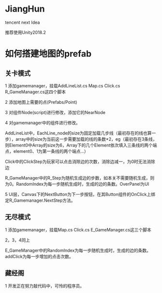 # JiangHun
tencent next Idea

推荐使用Unity2018.2

# 如何搭建地图的prefab
## 关卡模式
1 添加gamemanager，挂载AddLineList.cs   Map.cs   Click.cs  R_GameManager.cs这四个脚本

2 添加地图上需要的点(Prefabs/Point)

3 对组件Node(script)进行修改，添加它的NearNode

4 对gamemanager中的组件进行修改。

AddLineList中，EachLine_node的size为固定加载几步线（最初存在的线也算一步），array中的size为当前这一步需要加载的线的条数*2，eg（最初存在3条线，则Element0中Array的size为6，Array下的几个Element依次填入三条线的两个端点，element0、1为第一条线的两个端点...）

Click中的ClickStep为玩家可以点击消除边的次数，消除边减一，为0时无法消除边

R_GameManager中的R_Step为随机生成边的步数，如本关不需要随机生成，则为0。RandomIndex为每一步随机生成时，生成的边的条数。OverPanel为UI

5 UI层，Canvas下的NextButton为下一步按钮，在其Button组件的OnClick上绑定R_Gamemanager.NextStep方法。

## 无尽模式
1 添加gamemanager，挂载Map.cs  Click.cs  E_GameManager.cs这三个脚本

2，3，4同上

E_GameManager中的RandomIndex为每一步随机生成时，生成的边的条数。addClick为每一步增加的点击次数。

## 藏经阁
1 开发正在努力敲代码中，可怜的程序员。
